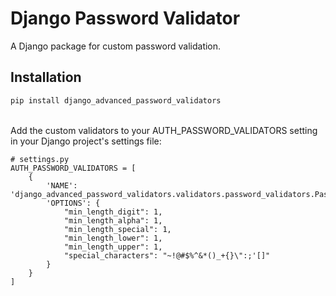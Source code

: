 # Django Password Validator

A Django package for custom password validation.

## Installation

```bash
pip install django_advanced_password_validators
```

<br/>
Add the custom validators to your AUTH_PASSWORD_VALIDATORS setting in your Django project's settings file:

<br/>

```shell
# settings.py
AUTH_PASSWORD_VALIDATORS = [
    {
        'NAME': 'django_advanced_password_validators.validators.password_validators.PasswordValidators',
        'OPTIONS': {
            "min_length_digit": 1,
            "min_length_alpha": 1,
            "min_length_special": 1,
            "min_length_lower": 1,
            "min_length_upper": 1,
            "special_characters": "~!@#$%^&*()_+{}\":;'[]"
        }
    }
]

```